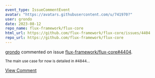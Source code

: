 ```yaml
---
event_type: IssueCommentEvent
avatar: "https://avatars.githubusercontent.com/u/741970?"
user: grondo
date: 2023-08-12
repo_name: flux-framework/flux-core
html_url: https://github.com/flux-framework/flux-core/issues/4404
repo_url: https://github.com/flux-framework/flux-core
---
```


<a href='https://github.com/grondo' target='_blank'>grondo</a> commented on issue <a href='https://github.com/flux-framework/flux-core/issues/4404' target='_blank'>flux-framework/flux-core#4404</a>.

<small>The main use case for now is detailed in #4844...</small>

<a href='https://github.com/flux-framework/flux-core/issues/4404' target='_blank'>View Comment</a>